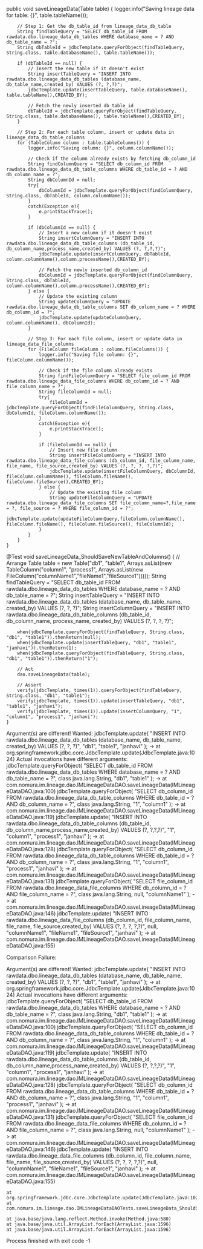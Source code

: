 public void saveLineageData(Table table) {
        logger.info("Saving lineage data for table: {}", table.tableName());

        // Step 1: Get the db_table_id from lineage_data_db_table
        String findTableQuery = "SELECT db_table_id FROM rawdata.dbo.lineage_data_db_tables WHERE database_name = ? AND db_table_name = ?";
        String dbTableId = jdbcTemplate.queryForObject(findTableQuery, String.class, table.databaseName(), table.tableName());

        if (dbTableId == null) {
            // Insert the new table if it doesn't exist
            String insertTableQuery = "INSERT INTO rawdata.dbo.lineage_data_db_tables (database_name, db_table_name,created_by) VALUES (?, ?,?)";
            jdbcTemplate.update(insertTableQuery, table.databaseName(), table.tableName(),CREATED_BY);

            // Fetch the newly inserted db_table_id
            dbTableId = jdbcTemplate.queryForObject(findTableQuery, String.class, table.databaseName(), table.tableName(),CREATED_BY);
        }

        // Step 2: For each table column, insert or update data in lineage_data_db_table_columns
        for (TableColumn column : table.tableColumns()) {
            logger.info("Saving column: {}", column.columnName());

            // Check if the column already exists by fetching db_column_id
            String findColumnQuery = "SELECT db_column_id FROM rawdata.dbo.lineage_data_db_table_columns WHERE db_table_id = ? AND db_column_name = ?";
            String dbColumnId = null;
            try{
                dbColumnId = jdbcTemplate.queryForObject(findColumnQuery, String.class, dbTableId, column.columnName());
            }
            catch(Exception e){
                e.printStackTrace();
            }

            if (dbColumnId == null) {
                // Insert a new column if it doesn't exist
                String insertColumnQuery = "INSERT INTO rawdata.dbo.lineage_data_db_table_columns (db_table_id, db_column_name,process_name,created_by) VALUES (?, ?,?,?)";
                jdbcTemplate.update(insertColumnQuery, dbTableId, column.columnName(),column.processName(),CREATED_BY);

                // Fetch the newly inserted db_column_id
                dbColumnId = jdbcTemplate.queryForObject(findColumnQuery, String.class, dbTableId, column.columnName(),column.processName(),CREATED_BY);
            } else {
                // Update the existing column
                String updateColumnQuery = "UPDATE rawdata.dbo.lineage_data_db_table_columns SET db_column_name = ? WHERE db_column_id = ?";
                jdbcTemplate.update(updateColumnQuery, column.columnName(), dbColumnId);
            }

            // Step 3: For each file column, insert or update data in lineage_data_file_columns
            for (FileColumn fileColumn : column.fileColumns()) {
                logger.info("Saving file column: {}", fileColumn.columnName());

                // Check if the file column already exists
                String findFileColumnQuery = "SELECT file_column_id FROM rawdata.dbo.lineage_data_file_columns WHERE db_column_id = ? AND file_column_name = ?";
                String fileColumnId = null;
                try{
                    fileColumnId = jdbcTemplate.queryForObject(findFileColumnQuery, String.class, dbColumnId, fileColumn.columnName());
                }
                catch(Exception e){
                    e.printStackTrace();
                }

                if (fileColumnId == null) {
                    // Insert new file column
                    String insertFileColumnQuery = "INSERT INTO rawdata.dbo.lineage_data_file_columns (db_column_id, file_column_name, file_name, file_source,created_by) VALUES (?, ?, ?, ?,?)";
                    jdbcTemplate.update(insertFileColumnQuery, dbColumnId, fileColumn.columnName(), fileColumn.fileName(), fileColumn.fileSource(),CREATED_BY);
                } else {
                    // Update the existing file column
                    String updateFileColumnQuery = "UPDATE rawdata.dbo.lineage_data_file_columns SET file_column_name=?,file_name = ?, file_source = ? WHERE file_column_id = ?";
                    jdbcTemplate.update(updateFileColumnQuery,fileColumn.columnName(), fileColumn.fileName(), fileColumn.fileSource(), fileColumnId);
                }
            }
        }
    }










@Test
    void saveLineageData_ShouldSaveNewTableAndColumns() {
        // Arrange
        Table table = new Table("db1", "table1", Arrays.asList(new TableColumn("column1", "process1", Arrays.asList(new FileColumn("columnName1","fileName1","fileSource1")))));
        String findTableQuery = "SELECT db_table_id FROM rawdata.dbo.lineage_data_db_tables WHERE database_name = ? AND db_table_name = ?";
        String insertTableQuery = "INSERT INTO rawdata.dbo.lineage_data_db_tables (database_name, db_table_name, created_by) VALUES (?, ?, ?)";
        String insertColumnQuery = "INSERT INTO rawdata.dbo.lineage_data_db_table_columns (db_table_id, db_column_name, process_name, created_by) VALUES (?, ?, ?, ?)";

        when(jdbcTemplate.queryForObject(findTableQuery, String.class, "db1", "table1")).thenReturn(null);
        when(jdbcTemplate.update(insertTableQuery, "db1", "table1", "janhavi")).thenReturn(1);
        when(jdbcTemplate.queryForObject(findTableQuery, String.class, "db1", "table1")).thenReturn("1");

        // Act
        dao.saveLineageData(table);

        // Assert
        verify(jdbcTemplate, times(1)).queryForObject(findTableQuery, String.class, "db1", "table1");
        verify(jdbcTemplate, times(1)).update(insertTableQuery, "db1", "table1", "janhavi");
        verify(jdbcTemplate, times(1)).update(insertColumnQuery, "1", "column1", "process1", "janhavi");
    }








Argument(s) are different! Wanted:
jdbcTemplate.update(
    "INSERT INTO rawdata.dbo.lineage_data_db_tables (database_name, db_table_name, created_by) VALUES (?, ?, ?)",
    "db1",
    "table1",
    "janhavi"
);
-> at org.springframework.jdbc.core.JdbcTemplate.update(JdbcTemplate.java:1024)
Actual invocations have different arguments:
jdbcTemplate.queryForObject(
    "SELECT db_table_id FROM rawdata.dbo.lineage_data_db_tables WHERE database_name = ? AND db_table_name = ?",
    class java.lang.String,
    "db1",
    "table1"
);
-> at com.nomura.im.lineage.dao.IMLineageDataDAO.saveLineageData(IMLineageDataDAO.java:100)
jdbcTemplate.queryForObject(
    "SELECT db_column_id FROM rawdata.dbo.lineage_data_db_table_columns WHERE db_table_id = ? AND db_column_name = ?",
    class java.lang.String,
    "1",
    "column1"
);
-> at com.nomura.im.lineage.dao.IMLineageDataDAO.saveLineageData(IMLineageDataDAO.java:119)
jdbcTemplate.update(
    "INSERT INTO rawdata.dbo.lineage_data_db_table_columns (db_table_id, db_column_name,process_name,created_by) VALUES (?, ?,?,?)",
    "1",
    "column1",
    "process1",
    "janhavi"
);
-> at com.nomura.im.lineage.dao.IMLineageDataDAO.saveLineageData(IMLineageDataDAO.java:128)
jdbcTemplate.queryForObject(
    "SELECT db_column_id FROM rawdata.dbo.lineage_data_db_table_columns WHERE db_table_id = ? AND db_column_name = ?",
    class java.lang.String,
    "1",
    "column1",
    "process1",
    "janhavi"
);
-> at com.nomura.im.lineage.dao.IMLineageDataDAO.saveLineageData(IMLineageDataDAO.java:131)
jdbcTemplate.queryForObject(
    "SELECT file_column_id FROM rawdata.dbo.lineage_data_file_columns WHERE db_column_id = ? AND file_column_name = ?",
    class java.lang.String,
    null,
    "columnName1"
);
-> at com.nomura.im.lineage.dao.IMLineageDataDAO.saveLineageData(IMLineageDataDAO.java:146)
jdbcTemplate.update(
    "INSERT INTO rawdata.dbo.lineage_data_file_columns (db_column_id, file_column_name, file_name, file_source,created_by) VALUES (?, ?, ?, ?,?)",
    null,
    "columnName1",
    "fileName1",
    "fileSource1",
    "janhavi"
);
-> at com.nomura.im.lineage.dao.IMLineageDataDAO.saveLineageData(IMLineageDataDAO.java:155)

Comparison Failure: 
<Click to see difference>

Argument(s) are different! Wanted:
jdbcTemplate.update(
    "INSERT INTO rawdata.dbo.lineage_data_db_tables (database_name, db_table_name, created_by) VALUES (?, ?, ?)",
    "db1",
    "table1",
    "janhavi"
);
-> at org.springframework.jdbc.core.JdbcTemplate.update(JdbcTemplate.java:1024)
Actual invocations have different arguments:
jdbcTemplate.queryForObject(
    "SELECT db_table_id FROM rawdata.dbo.lineage_data_db_tables WHERE database_name = ? AND db_table_name = ?",
    class java.lang.String,
    "db1",
    "table1"
);
-> at com.nomura.im.lineage.dao.IMLineageDataDAO.saveLineageData(IMLineageDataDAO.java:100)
jdbcTemplate.queryForObject(
    "SELECT db_column_id FROM rawdata.dbo.lineage_data_db_table_columns WHERE db_table_id = ? AND db_column_name = ?",
    class java.lang.String,
    "1",
    "column1"
);
-> at com.nomura.im.lineage.dao.IMLineageDataDAO.saveLineageData(IMLineageDataDAO.java:119)
jdbcTemplate.update(
    "INSERT INTO rawdata.dbo.lineage_data_db_table_columns (db_table_id, db_column_name,process_name,created_by) VALUES (?, ?,?,?)",
    "1",
    "column1",
    "process1",
    "janhavi"
);
-> at com.nomura.im.lineage.dao.IMLineageDataDAO.saveLineageData(IMLineageDataDAO.java:128)
jdbcTemplate.queryForObject(
    "SELECT db_column_id FROM rawdata.dbo.lineage_data_db_table_columns WHERE db_table_id = ? AND db_column_name = ?",
    class java.lang.String,
    "1",
    "column1",
    "process1",
    "janhavi"
);
-> at com.nomura.im.lineage.dao.IMLineageDataDAO.saveLineageData(IMLineageDataDAO.java:131)
jdbcTemplate.queryForObject(
    "SELECT file_column_id FROM rawdata.dbo.lineage_data_file_columns WHERE db_column_id = ? AND file_column_name = ?",
    class java.lang.String,
    null,
    "columnName1"
);
-> at com.nomura.im.lineage.dao.IMLineageDataDAO.saveLineageData(IMLineageDataDAO.java:146)
jdbcTemplate.update(
    "INSERT INTO rawdata.dbo.lineage_data_file_columns (db_column_id, file_column_name, file_name, file_source,created_by) VALUES (?, ?, ?, ?,?)",
    null,
    "columnName1",
    "fileName1",
    "fileSource1",
    "janhavi"
);
-> at com.nomura.im.lineage.dao.IMLineageDataDAO.saveLineageData(IMLineageDataDAO.java:155)

	at org.springframework.jdbc.core.JdbcTemplate.update(JdbcTemplate.java:1024)
	at com.nomura.im.lineage.dao.IMLineageDataDAOTests.saveLineageData_ShouldSaveNewTableAndColumns(IMLineageDataDAOTests.java:114)

	at java.base/java.lang.reflect.Method.invoke(Method.java:580)
	at java.base/java.util.ArrayList.forEach(ArrayList.java:1596)
	at java.base/java.util.ArrayList.forEach(ArrayList.java:1596)


Process finished with exit code -1

